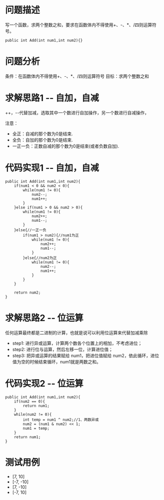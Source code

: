 # 问题描述
写一个函数，求两个整数之和，要求在函数体内不得使用+、-、*、/四则运算符号。

```
public int Add(int num1,int num2){}
```
# 问题分析
条件：在函数体内不得使用+、-、*、/四则运算符号
目标：求两个整数之和

# 求解思路1 -- 自加，自减
++，--代替加减，选取其中一个数进行自加操作，另一个数进行自减操作，

注意：
- 全正：自减的那个数为0是结束.
- 全负：自加的那个数为0是结束.
- 一正一负：正数自减的那个数为0是结束(或者负数自加).

# 代码实现1 -- 自加，自减

```
public int Add(int num1,int num2){
    if(num1 < 0 && num2 < 0){
        while(num1 != 0){
            num2--;
            num1++;
        }
    }else if(num1 > 0 && num2 > 0){
        while(num1 != 0){
            num2++;
            num1--;
        }
    }else{//一正一负
        if(num1 > num2){//num1为正
            while(num1 != 0){
                num2++;
                num1--;
            }
        }else{//num2为正
            while(num1 != 0){
                num2--;
                num1++;
            }
        }
    }
    
    return num2;
}
```
# 求解思路2 -- 位运算
任何运算最终都是二进制的计算，也就是说可以利用位运算来代替加减乘除
- step1: 进行异或运算，计算两个数各个位置上的相加，不考虑进位；
- step2: 进行位与运算，然后左移一位，计算进位值；
- step3: 把异或运算的结果赋给 num1，把进位值赋给 num2，依此循环，进位值为空的时候结束循环，num1就是两数之和。

# 代码实现2 -- 位运算

```
public int Add(int num1,int num2){
    if(num2 == 0){
        return num1;
    }
    while(num2 != 0){
        int temp = num1 ^ num2;//1、两数异或
        num2 = (num1 & num2) << 1;
        num1 = temp;
    }
    return num1;
}
```


# 测试用例
- [7, 10]
- [-7, -10]
- [7, -10]
- [-7, 10]